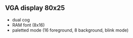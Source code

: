 VGA display 80x25
-----------------
 - dual cog
 - RAM font (8x16)
 - paletted mode (16 foreground, 8 background, blink mode)
